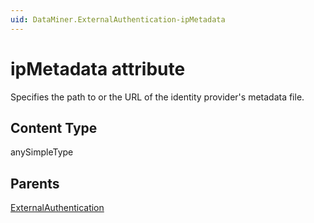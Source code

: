 ```yaml
---
uid: DataMiner.ExternalAuthentication-ipMetadata
---
```


# ipMetadata attribute

Specifies the path to or the URL of the identity provider's metadata file.

## Content Type

anySimpleType

## Parents

[ExternalAuthentication](xref:DataMiner.ExternalAuthentication)

